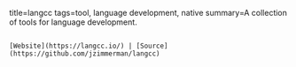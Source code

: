 title=langcc
tags=tool, language development, native
summary=A collection of tools for language development.
~~~~~~

[Website](https://langcc.io/) | [Source](https://github.com/jzimmerman/langcc)


